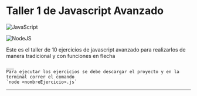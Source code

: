 # Taller 1 de Javascript Avanzado

![JavaScript](https://img.shields.io/badge/javascript-%23323330.svg?style=for-the-badge&logo=javascript&logoColor=%23F7DF1E)

![NodeJS](https://img.shields.io/badge/node.js-6DA55F?style=for-the-badge&logo=node.js&logoColor=white)

Este es el taller de 10 ejercicios de javascript avanzado para realizarlos de manera tradicional y con funciones en flecha

```
___
Para ejecutar los ejercicios se debe descargar el proyecto y en la terminal correr el comando 
`node <nombreEjercicio>.js`

```
___